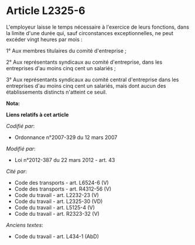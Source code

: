 # Article L2325-6

L'employeur laisse le temps nécessaire à l'exercice de leurs fonctions, dans la limite d'une durée qui, sauf circonstances
exceptionnelles, ne peut excéder vingt heures par mois :

1° Aux membres titulaires du comité d'entreprise ;

2° Aux représentants syndicaux au comité d'entreprise, dans les entreprises d'au moins cinq cent un salariés ;

3° Aux représentants syndicaux au comité central d'entreprise dans les entreprises d'au moins cinq cent un salariés, mais
dont aucun des établissements distincts n'atteint ce seuil.

**Nota:**



**Liens relatifs à cet article**

_Codifié par_:

  - Ordonnance n°2007-329 du 12 mars 2007

_Modifié par_:

  - Loi n°2012-387 du 22 mars 2012 - art. 43

_Cité par_:

  - Code des transports - art. L6524-6 (V)
  - Code des transports - art. R4312-56 (V)
  - Code du travail - art. L2232-23 (V)
  - Code du travail - art. L2325-30 (VD)
  - Code du travail - art. L5125-4 (V)
  - Code du travail - art. R2323-32 (V)

_Anciens textes_:

  - Code du travail - art. L434-1 (AbD)
